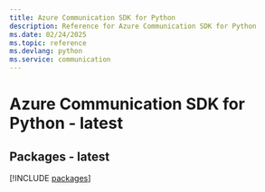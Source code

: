 ```yaml
---
title: Azure Communication SDK for Python
description: Reference for Azure Communication SDK for Python
ms.date: 02/24/2025
ms.topic: reference
ms.devlang: python
ms.service: communication
---
```

# Azure Communication SDK for Python - latest
## Packages - latest
[!INCLUDE [packages](communication-index.md)]